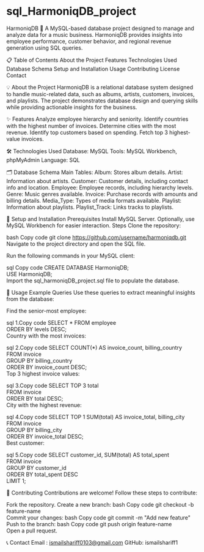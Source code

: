 # sql_HarmoniqDB_project


HarmoniqDB 🎵
A MySQL-based database project designed to manage and analyze data for a music business. HarmoniqDB provides insights into employee performance, customer behavior, and regional revenue generation using SQL queries.

📋 Table of Contents
About the Project
Features
Technologies Used
Database Schema
Setup and Installation
Usage
Contributing
License
Contact



💡 About the Project
HarmoniqDB is a relational database system designed to handle music-related data, such as albums, artists, customers, invoices, and playlists. The project demonstrates database design and querying skills while providing actionable insights for the business.

✨ Features
Analyze employee hierarchy and seniority.
Identify countries with the highest number of invoices.
Determine cities with the most revenue.
Identify top customers based on spending.
Fetch top 3 highest-value invoices.


🛠️ Technologies Used
Database: MySQL
Tools: MySQL Workbench, phpMyAdmin
Language: SQL


🗂️ Database Schema
Main Tables:
Album: Stores album details.
Artist: Information about artists.
Customer: Customer details, including contact info and location.
Employee: Employee records, including hierarchy levels.
Genre: Music genres available.
Invoice: Purchase records with amounts and billing details.
Media_Type: Types of media formats available.
Playlist: Information about playlists.
Playlist_Track: Links tracks to playlists.


🚀 Setup and Installation
Prerequisites
Install MySQL Server.
Optionally, use MySQL Workbench for easier interaction.
Steps
Clone the repository:

bash
Copy code
git clone https://github.com/username/harmoniqdb.git  
Navigate to the project directory and open the SQL file.

Run the following commands in your MySQL client:

sql
Copy code
CREATE DATABASE HarmoniqDB;  
USE HarmoniqDB;  
Import the sql_harmoniqDB_project.sql file to populate the database.

📘 Usage
Example Queries
Use these queries to extract meaningful insights from the database:

Find the senior-most employee:

sql
1.Copy code
SELECT * FROM employee  
ORDER BY levels DESC;  
Country with the most invoices:

sql
2.Copy code
SELECT COUNT(*) AS invoice_count, billing_country  
FROM invoice  
GROUP BY billing_country  
ORDER BY invoice_count DESC;  
Top 3 highest invoice values:

sql
3.Copy code
SELECT TOP 3 total  
FROM invoice  
ORDER BY total DESC;  
City with the highest revenue:

sql
4.Copy code
SELECT TOP 1 SUM(total) AS invoice_total, billing_city  
FROM invoice  
GROUP BY billing_city  
ORDER BY invoice_total DESC;  
Best customer:

sql
5.Copy code
SELECT customer_id, SUM(total) AS total_spent  
FROM invoice  
GROUP BY customer_id  
ORDER BY total_spent DESC  
LIMIT 1;  


🤝 Contributing
Contributions are welcome! Follow these steps to contribute:

Fork the repository.
Create a new branch:
bash
Copy code
git checkout -b feature-name  
Commit your changes:
bash
Copy code
git commit -m "Add new feature"  
Push to the branch:
bash
Copy code
git push origin feature-name  
Open a pull request.

📞 Contact
Email : ismailshariff0103@gmail.com
GitHub: ismailshariff1
